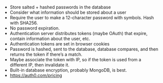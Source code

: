 - Store salted + hashed passwords in the database
- Consider what information should be stored about a user
- Require the user to make a 12-character password with symbols. Hash with SHA256.
- No password expiration.
- Authentication server distributes tokens (maybe OAuth) that expire, contain information about the user, etc.
- Authentication tokens are set in browser cookies
- Password is hashed, sent to the database, database compares, and then returns the token if there’s a match.
- Maybe associate the token with IP, so if the token is used from a different IP, then invalidate it.
- Built-in database encryption, probably MongoDB, is best.
- https://auth0.com/pricing 
